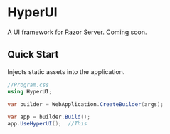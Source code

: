 # HyperUI
A UI framework for Razor Server. Coming soon.

## Quick Start
Injects static assets into the application.

``` csharp
//Program.css
using HyperUI;

var builder = WebApplication.CreateBuilder(args);

var app = builder.Build();
app.UseHyperUI();  //This
```
